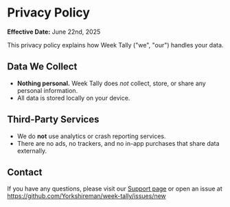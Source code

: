 # Privacy Policy

**Effective Date:** June 22nd, 2025

This privacy policy explains how Week Tally ("we", "our") handles your data.

## Data We Collect

- **Nothing personal.** Week Tally does _not_ collect, store, or share any personal information.
- All data is stored locally on your device.

## Third-Party Services

- We do **not** use analytics or crash reporting services.
- There are no ads, no trackers, and no in-app purchases that share data externally.

## Contact

If you have any questions, please visit our [Support page](https://yorkshireman.github.io/week-tally) or open an issue at <https://github.com/Yorkshireman/week-tally/issues/new>
